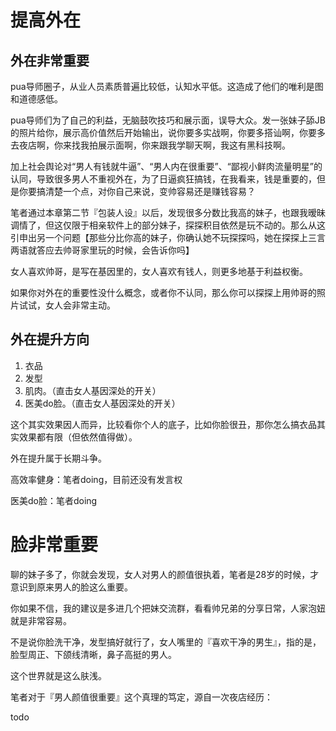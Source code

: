 # 提高外在

## 外在非常重要

pua导师圈子，从业人员素质普遍比较低，认知水平低。这造成了他们的唯利是图和道德感低。

pua导师们为了自己的利益，无脑鼓吹技巧和展示面，误导大众。发一张妹子舔JB的照片给你，展示高价值然后开始输出，说你要多实战啊，你要多搭讪啊，你要多去夜店啊，你来找我拍展示面啊，你来跟我学聊天啊，我这有黑科技啊。

加上社会舆论对“男人有钱就牛逼”、“男人内在很重要”、“鄙视小鲜肉流量明星”的认同，导致很多男人不重视外在，为了日逼疯狂搞钱，在我看来，钱是重要的，但是你要搞清楚一个点，对你自己来说，变帅容易还是赚钱容易？

笔者通过本章第二节『包装人设』以后，发现很多分数比我高的妹子，也跟我暧昧调情了，但这仅限于相亲软件上的部分妹子，探探积目依然是玩不动的。那么从这引申出另一个问题【那些分比你高的妹子，你确认她不玩探探吗，她在探探上三言两语就答应去帅哥家里玩的时候，会告诉你吗】

女人喜欢帅哥，是写在基因里的，女人喜欢有钱人，则更多地基于利益权衡。

如果你对外在的重要性没什么概念，或者你不认同，那么你可以探探上用帅哥的照片试试，女人会非常主动。

## 外在提升方向

1. 衣品 
2. 发型
3. 肌肉。（直击女人基因深处的开关）
4. 医美do脸。（直击女人基因深处的开关）

这个其实效果因人而异，比较看你个人的底子，比如你脸很丑，那你怎么搞衣品其实效果都有限（但依然值得做）。

外在提升属于长期斗争。

高效率健身：笔者doing，目前还没有发言权

医美do脸：笔者doing

#  脸非常重要

聊的妹子多了，你就会发现，女人对男人的颜值很执着，笔者是28岁的时候，才意识到原来男人的脸这么重要。

你如果不信，我的建议是多进几个把妹交流群，看看帅兄弟的分享日常，人家泡妞就是非常容易。

不是说你脸洗干净，发型搞好就行了，女人嘴里的『喜欢干净的男生』，指的是，脸型周正、下颌线清晰，鼻子高挺的男人。

这个世界就是这么肤浅。

笔者对于『男人颜值很重要』这个真理的笃定，源自一次夜店经历：

todo
